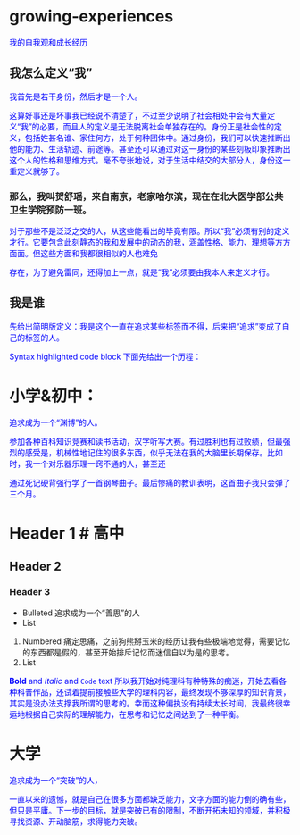 # growing-experiences
我的自我观和成长经历

## 我怎么定义“我”

我首先是若干身份，然后才是一个人。 


这算好事还是坏事我已经说不清楚了，不过至少说明了社会相处中会有大量定义“我”的必要，而且人的定义是无法脱离社会单独存在的。身份正是社会性的定义，包括姓甚名谁、家住何方，处于何种团体中。通过身份，我们可以快速推断出他的能力、生活轨迹、前途等。甚至还可以通过对这一身份的某些刻板印象推断出这个人的性格和思维方式。毫不夸张地说，对于生活中结交的大部分人，身份这一重定义就够了。


### 那么，我叫贺舒瑶，来自南京，老家哈尔滨，现在在北大医学部公共卫生学院预防一班。


对于那些不是泛泛之交的人，从这些能看出的毕竟有限。所以“我”必须有别的定义才行。它要包含此刻静态的我和发展中的动态的我，涵盖性格、能力、理想等方方面面。但这些方面和我都很相似的人也难免

存在，为了避免雷同，还得加上一点，就是“我”必须要由我本人来定义才行。

## 我是谁
先给出简明版定义：我是这个一直在追求某些标签而不得，后来把“追求”变成了自己的标签的人。



Syntax highlighted code block	下面先给出一个历程：
<style type="text/css">
 p {color:blue}
</style>

<p>
  
# 小学&初中：

追求成为一个“渊博”的人。

参加各种百科知识竞赛和读书活动，汉字听写大赛。有过胜利也有过败绩，但最强烈的感受是，机械性地记住的很多东西，似乎无法在我的大脑里长期保存。比如时，我一个对乐器乐理一窍不通的人，甚至还

通过死记硬背强行学了一首钢琴曲子。最后惨痛的教训表明，这首曲子我只会弹了三个月。


# Header 1	# 高中
## Header 2	
### Header 3	


- Bulleted	追求成为一个“善思”的人
- List	


1. Numbered	痛定思痛，之前狗熊掰玉米的经历让我有些极端地觉得，需要记忆的东西都是假的，甚至开始排斥记忆而迷信自以为是的思考。
2. List	


**Bold** and _Italic_ and `Code` text	所以我开始对纯理科有种特殊的痴迷，开始去看各种科普作品，还试着提前接触些大学的理科内容，最终发现不够深厚的知识背景，其实是没办法支撑我所谓的思考的。幸而这种偏执没有持续太长时间，我最终很幸运地根据自己实际的理解能力，在思考和记忆之间达到了一种平衡。


# 大学

追求成为一个“突破”的人，

一直以来的遗憾，就是自己在很多方面都缺乏能力，文字方面的能力倒的确有些，但只是平庸。下一步的目标，就是突破已有的限制，不断开拓未知的领域，并积极寻找资源、开动脑筋，求得能力突破。

</p>
